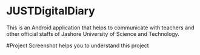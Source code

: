 # JUSTDigitalDiary
This is an Android application that helps to communicate with teachers and other official staffs of Jashore University of Science and Technology.

#Project Screenshot helps you to understand this project
